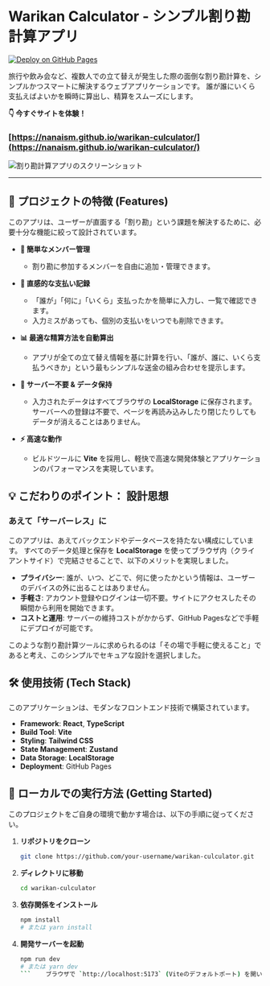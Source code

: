 # Warikan Calculator - シンプル割り勘計算アプリ

[![Deploy on GitHub Pages](https.://img.shields.io/badge/Live%20Demo-nanaism.github.io-green?style=for-the-badge&logo=github)]([https://nanaism.github.io/warikan-culculator/](https://nanaism.github.io/warikan-culculator/))

旅行や飲み会など、複数人での立て替えが発生した際の面倒な割り勘計算を、シンプルかつスマートに解決するウェブアプリケーションです。
誰が誰にいくら支払えばよいかを瞬時に算出し、精算をスムーズにします。

**👇 今すぐサイトを体験！**
### [https://nanaism.github.io/warikan-culculator/](https://nanaism.github.io/warikan-culculator/)

![割り勘計算アプリのスクリーンショット](https://github.com/user-attachments/assets/5b7a3fa2-9c05-4df2-9e53-c5df5872695a)

---

## 🌟 プロジェクトの特徴 (Features)

このアプリは、ユーザーが直面する「割り勘」という課題を解決するために、必要十分な機能に絞って設計されています。

-   **👤 簡単なメンバー管理**
    -   割り勘に参加するメンバーを自由に追加・管理できます。

-   **📝 直感的な支払い記録**
    -   「誰が」「何に」「いくら」支払ったかを簡単に入力し、一覧で確認できます。
    -   入力ミスがあっても、個別の支払いをいつでも削除できます。

-   **📊 最適な精算方法を自動算出**
    -   アプリが全ての立て替え情報を基に計算を行い、「誰が、誰に、いくら支払うべきか」という最もシンプルな送金の組み合わせを提示します。

-   **💾 サーバー不要 & データ保持**
    -   入力されたデータはすべてブラウザの **LocalStorage** に保存されます。サーバーへの登録は不要で、ページを再読み込みしたり閉じたりしてもデータが消えることはありません。

-   **⚡ 高速な動作**
    -   ビルドツールに **Vite** を採用し、軽快で高速な開発体験とアプリケーションのパフォーマンスを実現しています。

## 💡 こだわりのポイント： 設計思想

### あえて「サーバーレス」に

このアプリは、あえてバックエンドやデータベースを持たない構成にしています。
すべてのデータ処理と保存を **LocalStorage** を使ってブラウザ内（クライアントサイド）で完結させることで、以下のメリットを実現しました。

-   **プライバシー**: 誰が、いつ、どこで、何に使ったかという情報は、ユーザーのデバイスの外に出ることはありません。
-   **手軽さ**: アカウント登録やログインは一切不要。サイトにアクセスしたその瞬間から利用を開始できます。
-   **コストと運用**: サーバーの維持コストがかからず、GitHub Pagesなどで手軽にデプロイが可能です。

このような割り勘計算ツールに求められるのは「その場で手軽に使えること」であると考え、このシンプルでセキュアな設計を選択しました。

## 🛠️ 使用技術 (Tech Stack)

このアプリケーションは、モダンなフロントエンド技術で構築されています。

-   **Framework**: **React**, **TypeScript**
-   **Build Tool**: **Vite**
-   **Styling**: **Tailwind CSS**
-   **State Management**: **Zustand**
-   **Data Storage**: **LocalStorage**
-   **Deployment**: GitHub Pages

## 🚀 ローカルでの実行方法 (Getting Started)

このプロジェクトをご自身の環境で動かす場合は、以下の手順に従ってください。

1.  **リポジトリをクローン**
    ```sh
    git clone https://github.com/your-username/warikan-culculator.git
    ```
2.  **ディレクトリに移動**
    ```sh
    cd warikan-culculator
    ```
3.  **依存関係をインストール**
    ```sh
    npm install
    # または yarn install
    ```
4.  **開発サーバーを起動**
    ```sh
    npm run dev
    # または yarn dev
    ```    ブラウザで `http://localhost:5173` (Viteのデフォルトポート) を開いてください。
